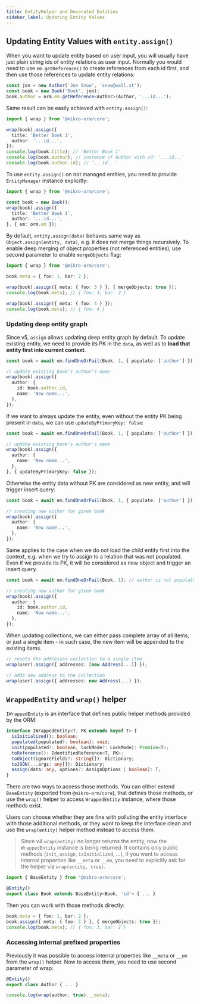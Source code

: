 ```yaml
---
title: EntityHelper and Decorated Entities
sidebar_label: Updating Entity Values
---
```


## Updating Entity Values with `entity.assign()`

When you want to update entity based on user input, you will usually have just plain string ids of entity relations as user input. Normally you would need to use `em.getReference()` to create references from each id first, and then use those references to update entity relations:

```ts
const jon = new Author('Jon Snow', 'snow@wall.st');
const book = new Book('Book', jon);
book.author = orm.em.getReference<Author>(Author, '...id...');
```

Same result can be easily achieved with `entity.assign()`:

```ts
import { wrap } from '@mikro-orm/core';

wrap(book).assign({
  title: 'Better Book 1',
  author: '...id...',
});
console.log(book.title); // 'Better Book 1'
console.log(book.author); // instance of Author with id: '...id...'
console.log(book.author.id); // '...id...'
```

To use `entity.assign()` on not managed entities, you need to provide `EntityManager` instance explicitly:

```ts
import { wrap } from '@mikro-orm/core';

const book = new Book();
wrap(book).assign({
  title: 'Better Book 1',
  author: '...id...',
}, { em: orm.em });
```

By default, `entity.assign(data)` behaves same way as `Object.assign(entity, data)`, e.g. it does not merge things recursively. To enable deep merging of object properties (not referenced entities), use second parameter to enable `mergeObjects` flag:

```ts
import { wrap } from '@mikro-orm/core';

book.meta = { foo: 1, bar: 2 };

wrap(book).assign({ meta: { foo: 3 } }, { mergeObjects: true });
console.log(book.meta); // { foo: 3, bar: 2 }

wrap(book).assign({ meta: { foo: 4 } });
console.log(book.meta); // { foo: 4 }
```

### Updating deep entity graph

Since v5, `assign` allows updating deep entity graph by default. To update existing entity, we need to provide its PK in the `data`, as well as to **load that entity first into current context**.

```ts
const book = await em.findOneOrFail(Book, 1, { populate: ['author'] });

// update existing book's author's name
wrap(book).assign({
  author: {
    id: book.author.id,
    name: 'New name...',
  },
});
```

If we want to always update the entity, even without the entity PK being present in `data`, we can use `updateByPrimaryKey: false`:

```ts
const book = await em.findOneOrFail(Book, 1, { populate: ['author'] });

// update existing book's author's name
wrap(book).assign({
  author: {
    name: 'New name...',
  },
}, { updateByPrimaryKey: false });
```

Otherwise the entity data without PK are considered as new entity, and will trigger insert query:

```ts
const book = await em.findOneOrFail(Book, 1, { populate: ['author'] });

// creating new author for given book
wrap(book).assign({
  author: {
    name: 'New name...',
  },
});
```

Same applies to the case when we do not load the child entity first into the context, e.g. when we try to assign to a relation that was not populated. Even if we provide its PK, it will be considered as new object and trigger an insert query.

```ts
const book = await em.findOneOrFail(Book, 1); // author is not populated

// creating new author for given book
wrap(book).assign({
  author: {
    id: book.author.id,
    name: 'New name...',
  },
});
```

When updating collections, we can either pass complete array of all items, or just a single item - in such case, the new item will be appended to the existing items.

```ts
// resets the addresses collection to a single item
wrap(user).assign({ addresses: [new Address(...)] });

// adds new address to the collection
wrap(user).assign({ addresses: new Address(...) });
```

## `WrappedEntity` and `wrap()` helper

`IWrappedEntity` is an interface that defines public helper methods provided by the ORM:

```ts
interface IWrappedEntity<T, PK extends keyof T> {
  isInitialized(): boolean;
  populated(populated?: boolean): void;
  init(populated?: boolean, lockMode?: LockMode): Promise<T>;
  toReference(): IdentifiedReference<T, PK>;
  toObject(ignoreFields?: string[]): Dictionary;
  toJSON(...args: any[]): Dictionary;
  assign(data: any, options?: AssignOptions | boolean): T;
}
```

There are two ways to access those methods. You can either extend `BaseEntity` (exported from `@mikro-orm/core`), that defines those methods, or use the `wrap()` helper to access `WrappedEntity` instance, where those methods exist.

Users can choose whether they are fine with polluting the entity interface with those additional methods, or they want to keep the interface clean and use the `wrap(entity)` helper method instead to access them.

> Since v4 `wrap(entity)` no longer returns the entity, now the `WrappedEntity` instance is being returned. It contains only public methods (`init`, `assign`, `isInitialized`, ...), if you want to access internal properties like `__meta` or `__em`, you need to explicitly ask for the helper via `wrap(entity, true)`.

```ts
import { BaseEntity } from '@mikro-orm/core';

@Entity()
export class Book extends BaseEntity<Book, 'id'> { ... }
```

Then you can work with those methods directly:

```ts
book.meta = { foo: 1, bar: 2 };
book.assign({ meta: { foo: 3 } }, { mergeObjects: true });
console.log(book.meta); // { foo: 3, bar: 2 }
```

### Accessing internal prefixed properties

Previously it was possible to access internal properties like `__meta` or `__em` from the `wrap()` helper. Now to access them, you need to use second parameter of wrap:

```ts
@Entity()
export class Author { ... }

console.log(wrap(author, true).__meta);
```
